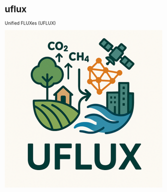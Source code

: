 # uflux
Unified FLUXes (UFLUX)


![UFLUX](https://github.com/soonyenju/uflux/blob/main/resources/logo.png)
